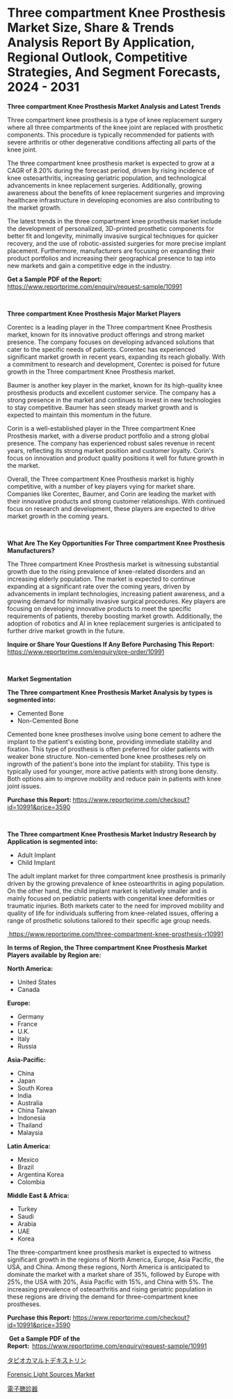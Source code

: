 <p><h1>Three compartment Knee Prosthesis Market Size, Share & Trends Analysis Report By Application, Regional Outlook, Competitive Strategies, And Segment Forecasts, 2024 - 2031</h1></p><p><strong>Three compartment Knee Prosthesis Market Analysis and Latest Trends</strong></p>
<p><p>Three compartment knee prosthesis is a type of knee replacement surgery where all three compartments of the knee joint are replaced with prosthetic components. This procedure is typically recommended for patients with severe arthritis or other degenerative conditions affecting all parts of the knee joint.</p><p>The three compartment knee prosthesis market is expected to grow at a CAGR of 8.20% during the forecast period, driven by rising incidence of knee osteoarthritis, increasing geriatric population, and technological advancements in knee replacement surgeries. Additionally, growing awareness about the benefits of knee replacement surgeries and improving healthcare infrastructure in developing economies are also contributing to the market growth.</p><p>The latest trends in the three compartment knee prosthesis market include the development of personalized, 3D-printed prosthetic components for better fit and longevity, minimally invasive surgical techniques for quicker recovery, and the use of robotic-assisted surgeries for more precise implant placement. Furthermore, manufacturers are focusing on expanding their product portfolios and increasing their geographical presence to tap into new markets and gain a competitive edge in the industry.</p></p>
<p><strong>Get a Sample PDF of the Report:&nbsp;</strong> <a href="https://www.reportprime.com/enquiry/request-sample/10991">https://www.reportprime.com/enquiry/request-sample/10991</a></p>
<p>&nbsp;</p>
<p><strong>Three compartment Knee Prosthesis Major Market Players</strong></p>
<p><p>Corentec is a leading player in the Three compartment Knee Prosthesis market, known for its innovative product offerings and strong market presence. The company focuses on developing advanced solutions that cater to the specific needs of patients. Corentec has experienced significant market growth in recent years, expanding its reach globally. With a commitment to research and development, Corentec is poised for future growth in the Three compartment Knee Prosthesis market.</p><p>Baumer is another key player in the market, known for its high-quality knee prosthesis products and excellent customer service. The company has a strong presence in the market and continues to invest in new technologies to stay competitive. Baumer has seen steady market growth and is expected to maintain this momentum in the future.</p><p>Corin is a well-established player in the Three compartment Knee Prosthesis market, with a diverse product portfolio and a strong global presence. The company has experienced robust sales revenue in recent years, reflecting its strong market position and customer loyalty. Corin's focus on innovation and product quality positions it well for future growth in the market.</p><p>Overall, the Three compartment Knee Prosthesis market is highly competitive, with a number of key players vying for market share. Companies like Corentec, Baumer, and Corin are leading the market with their innovative products and strong customer relationships. With continued focus on research and development, these players are expected to drive market growth in the coming years.</p></p>
<p>&nbsp;</p>
<p><strong>What Are The Key Opportunities For Three compartment Knee Prosthesis Manufacturers?</strong></p>
<p><p>The Three compartment Knee Prosthesis market is witnessing substantial growth due to the rising prevalence of knee-related disorders and an increasing elderly population. The market is expected to continue expanding at a significant rate over the coming years, driven by advancements in implant technologies, increasing patient awareness, and a growing demand for minimally invasive surgical procedures. Key players are focusing on developing innovative products to meet the specific requirements of patients, thereby boosting market growth. Additionally, the adoption of robotics and AI in knee replacement surgeries is anticipated to further drive market growth in the future.</p></p>
<p><strong>Inquire or Share Your Questions If Any Before Purchasing This Report:</strong> <a href="https://www.reportprime.com/enquiry/pre-order/10991">https://www.reportprime.com/enquiry/pre-order/10991</a></p>
<p>&nbsp;</p>
<p><strong>Market Segmentation</strong></p>
<p><strong>The Three compartment Knee Prosthesis Market Analysis by types is segmented into:</strong></p>
<p><ul><li>Cemented Bone</li><li>Non-Cemented Bone</li></ul></p>
<p><p>Cemented bone knee prostheses involve using bone cement to adhere the implant to the patient's existing bone, providing immediate stability and fixation. This type of prosthesis is often preferred for older patients with weaker bone structure. Non-cemented bone knee prostheses rely on ingrowth of the patient's bone into the implant for stability. This type is typically used for younger, more active patients with strong bone density. Both options aim to improve mobility and reduce pain in patients with knee joint issues.</p></p>
<p><strong>Purchase this Report:&nbsp;</strong><a href="https://www.reportprime.com/checkout?id=10991&price=3590">https://www.reportprime.com/checkout?id=10991&price=3590</a></p>
<p>&nbsp;</p>
<p><strong>The Three compartment Knee Prosthesis Market Industry Research by Application is segmented into:</strong></p>
<p><ul><li>Adult Implant</li><li>Child Implant</li></ul></p>
<p><p>The adult implant market for three compartment knee prosthesis is primarily driven by the growing prevalence of knee osteoarthritis in aging population. On the other hand, the child implant market is relatively smaller and is mainly focused on pediatric patients with congenital knee deformities or traumatic injuries. Both markets cater to the need for improved mobility and quality of life for individuals suffering from knee-related issues, offering a range of prosthetic solutions tailored to their specific age group needs.</p></p>
<p><a href="https://www.reportprime.com/three-compartment-knee-prosthesis-r10991">&nbsp;https://www.reportprime.com/three-compartment-knee-prosthesis-r10991</a></p>
<p><strong>In terms of Region, the Three compartment Knee Prosthesis Market Players available by Region are:</strong></p>
<p>
    <p> <strong> North America: </strong>
        <ul>
            <li>United States</li>
            <li>Canada</li>
        </ul>
        </p> 
    <p> <strong> Europe: </strong>
        <ul>
            <li>Germany</li>
            <li>France</li>
            <li>U.K.</li>
            <li>Italy</li>
            <li>Russia</li>
        </ul>
        </p> 
    <p> <strong> Asia-Pacific: </strong>
        <ul>
            <li>China</li>
            <li>Japan</li>
            <li>South Korea</li>
            <li>India</li>
            <li>Australia</li>
            <li>China Taiwan</li>
            <li>Indonesia</li>
            <li>Thailand</li>
            <li>Malaysia</li>
        </ul>
        </p> 
    <p> <strong> Latin America: </strong>
        <ul>
            <li>Mexico</li>
            <li>Brazil</li>
            <li>Argentina Korea</li>
            <li>Colombia</li>
        </ul>
        </p> 
    <p> <strong> Middle East & Africa: </strong>
        <ul>
            <li>Turkey</li>
            <li>Saudi</li>
            <li>Arabia</li>
            <li>UAE</li>
            <li>Korea</li>
        </ul>
    </p>
    </p>
<p><p>The three-compartment knee prosthesis market is expected to witness significant growth in the regions of North America, Europe, Asia Pacific, the USA, and China. Among these regions, North America is anticipated to dominate the market with a market share of 35%, followed by Europe with 25%, the USA with 20%, Asia Pacific with 15%, and China with 5%. The increasing prevalence of osteoarthritis and rising geriatric population in these regions are driving the demand for three-compartment knee prostheses.</p></p>
<p><strong>Purchase this Report: </strong><a href="https://www.reportprime.com/checkout?id=10991&price=3590">https://www.reportprime.com/checkout?id=10991&price=3590</a></p>
<p>&nbsp;<strong>Get a Sample PDF of the Report:&nbsp;&nbsp;</strong><a href="https://www.reportprime.com/enquiry/request-sample/10991">https://www.reportprime.com/enquiry/request-sample/10991</a></p>
<p><strong></strong></p>
<p><p><a href="https://medium.com/@pollynsatcherayted345/%E3%82%BF%E3%83%94%E3%82%AA%E3%82%AB%E3%83%9E%E3%83%AB%E3%83%88%E3%83%87%E3%82%AD%E3%82%B9%E3%83%88%E3%83%AA%E3%83%B3%E5%B8%82%E5%A0%B4-%E3%82%BF%E3%82%A4%E3%83%97-%E5%BF%9C%E7%94%A8-%E3%81%8A%E3%82%88%E3%81%B3%E5%9C%B0%E7%90%86%E3%81%AB%E3%82%88%E3%82%8B%E5%8C%85%E6%8B%AC%E7%9A%84%E3%81%AA%E8%A9%95%E4%BE%A1-0709edbf69d9">タピオカマルトデキストリン</a></p><p><a href="https://fuschia-pecorino-a6d.notion.site/Forensic-Light-Sources-Market-Trends-Forecast-and-Competitive-Analysis-to-2031-c60d538fbdf94b32acc0ceb7355bfdff">Forensic Light Sources Market</a></p><p><a href="https://medium.com/@logaolloway76845/%E9%9B%BB%E5%AD%90%E8%81%B4%E8%A8%BA%E5%99%A8%E5%B8%82%E5%A0%B4-2031%E5%B9%B4%E3%81%BE%E3%81%A7%E3%81%AE%E6%88%90%E5%8A%9F%E3%81%99%E3%82%8B%E3%83%93%E3%82%B8%E3%83%8D%E3%82%B9%E6%88%A6%E7%95%A5%E3%81%AE%E9%8D%B5-5b7fafd8365f">電子聴診器</a></p></p>